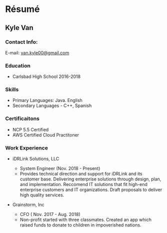 # Résumé
## Kyle Van

### Contact Info:
E-mail: van.kyle00@gmail.com

### Education
 - Carlsbad High School 2016-2018 

### Skills
- Primary Languages: Java. English
- Secondary Languages - C++, Spanish

### Certificaitons
- NCP 5.5 Certified
- AWS Certified Cloud Practitoner

### Work Experience
  + iDRLink Solutions, LLC
      - System Engineer (Nov. 2018 - Present)
      - Provides technical direction and support for iDRLink and its customer base. Delivering enterprise solutions through design, plan, and implementation. Reccomend IT solutions that fit high-end enterprise customers and IT organizations. Draft proposals to deliver high quality services.
      
  + Grainstorm, Inc
      - CFO ( Nov. 2017 - Aug. 2018)
      - Non-profit started with three classmates. Created an app which raised funds to donate to children in impoverished nations.
      




